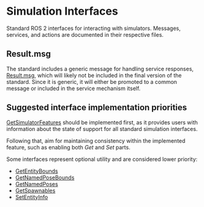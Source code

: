 # Simulation Interfaces

Standard ROS 2 interfaces for interacting with simulators. 
Messages, services, and actions are documented in their respective files.

## Result.msg

The standard includes a generic message for handling service responses, [Result.msg](msg/Result.msg),
which will likely not be included in the final version of the standard. Since it is generic, it will either be promoted to a common message or included in the
service mechanism itself. 

## Suggested interface implementation priorities

[GetSimulatorFeatures](srv/GetSimulationFeatures.srv) should be implemented first, as it provides users with information about
the state of support for all standard simulation interfaces.

Following that, aim for maintaining consistency within the implemented feature, such as enabling both
_Get_ and _Set_ parts.

Some interfaces represent optional utility and are considered lower priority:
- [GetEntityBounds](srv/GetEntityBounds.srv)
- [GetNamedPoseBounds](srv/GetNamedPoseBounds.srv)
- [GetNamedPoses](srv/GetNamedPoses.srv)
- [GetSpawnables](srv/GetSpawnables.srv)
- [SetEntityInfo](srv/SetEntityInfo.srv)

